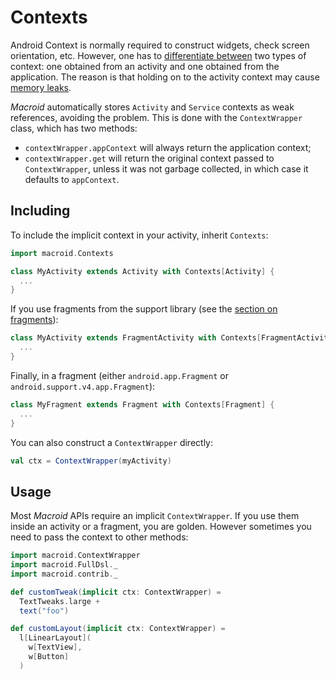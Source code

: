# Contexts

Android Context is normally required to construct widgets, check screen orientation, etc.
However, one has to [differentiate between](http://stackoverflow.com/questions/987072/using-application-context-everywhere?rq=1)
two types of context: one obtained from an activity
and one obtained from the application. The reason is that holding on to the activity context
may cause [memory leaks](http://stackoverflow.com/questions/3346080/android-references-to-a-context-and-memory-leaks).

*Macroid* automatically stores `Activity` and `Service` contexts as weak references, avoiding the problem.
This is done with the `ContextWrapper` class, which has two methods:

* `contextWrapper.appContext` will always return the application context;
* `contextWrapper.get` will return the original context passed to `ContextWrapper`,
  unless it was not garbage collected, in which case it defaults to `appContext`.

## Including

To include the implicit context in your activity, inherit `Contexts`:

```scala
import macroid.Contexts

class MyActivity extends Activity with Contexts[Activity] {
  ...
}
```

If you use fragments from the support library
(see the [section on fragments](Fragments.html)):

```scala
class MyActivity extends FragmentActivity with Contexts[FragmentActivity] {
  ...
}
```

Finally, in a fragment (either `android.app.Fragment` or `android.support.v4.app.Fragment`):

```scala
class MyFragment extends Fragment with Contexts[Fragment] {
  ...
}
```

You can also construct a `ContextWrapper` directly:

```scala
val ctx = ContextWrapper(myActivity)
```

## Usage

Most *Macroid* APIs require an implicit `ContextWrapper`. If you use them inside an
activity or a fragment, you are golden. However sometimes you need to pass the context
to other methods:

```scala
import macroid.ContextWrapper
import macroid.FullDsl._
import macroid.contrib._

def customTweak(implicit ctx: ContextWrapper) =
  TextTweaks.large +
  text("foo")

def customLayout(implicit ctx: ContextWrapper) =
  l[LinearLayout](
    w[TextView],
    w[Button]
  )
```
